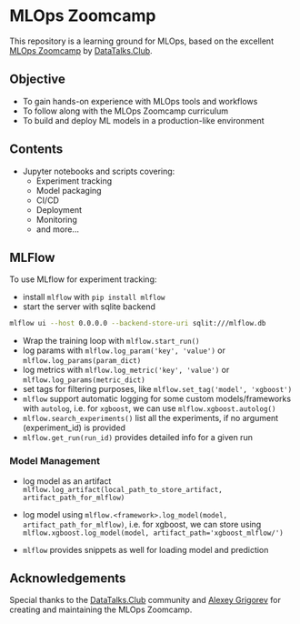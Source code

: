 # MLOps Zoomcamp

This repository is a learning ground for MLOps, based on the excellent [MLOps Zoomcamp](https://github.com/DataTalksClub/mlops-zoomcamp) by [DataTalks.Club](https://datatalks.club/).

## Objective

- To gain hands-on experience with MLOps tools and workflows
- To follow along with the MLOps Zoomcamp curriculum
- To build and deploy ML models in a production-like environment

## Contents

- Jupyter notebooks and scripts covering:
  - Experiment tracking
  - Model packaging
  - CI/CD
  - Deployment
  - Monitoring
  - and more...

## MLFlow
To use MLflow for experiment tracking:

- install `mlflow` with `pip install mlflow`
- start the server with sqlite backend

```bash
mlflow ui --host 0.0.0.0 --backend-store-uri sqlit:///mlflow.db
```

- Wrap the training loop with `mlflow.start_run()`
- log params with `mlflow.log_param('key', 'value')` or `mlflow.log_params(param_dict)`
- log metrics with `mlflow.log_metric('key', 'value')` or `mlflow.log_params(metric_dict)`
- set tags for filtering purposes, like `mlflow.set_tag('model', 'xgboost')`
- `mlflow` support automatic logging for some custom models/frameworks with `autolog`, i.e. for `xgboost`, we can use `mlflow.xgboost.autolog()`
- `mlflow.search_experiments()` list all the experiments, if no argument (experiment_id) is provided
- `mlflow.get_run(run_id)` provides detailed info for a given run

### Model Management

- log model as an artifact `mlflow.log_artifact(local_path_to_store_artifact, artifact_path_for_mlflow)`
- log model using `mlflow.<framework>.log_model(model, artifact_path_for_mlflow)`, i.e. for xgboost, we can store using `mlflow.xgboost.log_model(model, artifact_path='xgboost_mlflow/')`

- `mlflow` provides snippets as well for loading model and prediction

## Acknowledgements

Special thanks to the [DataTalks.Club](https://datatalks.club/) community and [Alexey Grigorev](https://www.linkedin.com/in/agrigorev/) for creating and maintaining the MLOps Zoomcamp.

